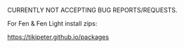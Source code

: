 CURRENTLY NOT ACCEPTING BUG REPORTS/REQUESTS.

For Fen & Fen Light install zips:

https://tikipeter.github.io/packages

